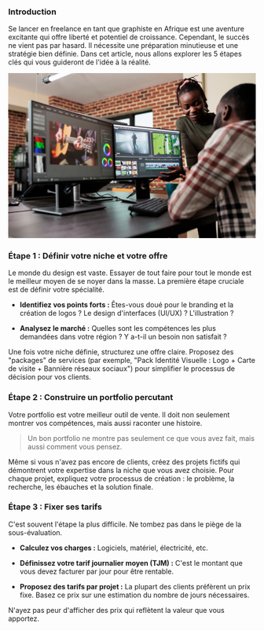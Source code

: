 ### Introduction



Se lancer en freelance en tant que graphiste en Afrique est une aventure excitante qui offre liberté et potentiel de croissance. Cependant, le succès ne vient pas par hasard. Il nécessite une préparation minutieuse et une stratégie bien définie. Dans cet article, nous allons explorer les 5 étapes clés qui vous guideront de l'idée à la réalité.


![Une  ditrice vid o travaillant sur deux  crans](/Assets/bg-mobile.jpg)



### Étape 1 : Définir votre niche et votre offre

Le monde du design est vaste. Essayer de tout faire pour tout le monde est le meilleur moyen de se noyer dans la masse. La première étape cruciale est de définir votre spécialité.



- **Identifiez vos points forts :**  Êtes-vous doué pour le branding et la création de logos ? Le design d'interfaces (UI/UX) ? L'illustration ?

- **Analysez le marché :** Quelles sont les compétences les plus demandées dans votre région ? Y a-t-il un besoin non satisfait ?



Une fois votre niche définie, structurez une offre claire. Proposez des "packages" de services (par exemple, "Pack Identité Visuelle : Logo + Carte de visite + Bannière réseaux sociaux") pour simplifier le processus de décision pour vos clients.



### Étape 2 : Construire un portfolio percutant

Votre portfolio est votre meilleur outil de vente. Il doit non seulement montrer vos compétences, mais aussi raconter une histoire.



> Un bon portfolio ne montre pas seulement ce que vous avez fait, mais aussi comment vous pensez.



Même si vous n'avez pas encore de clients, créez des projets fictifs qui démontrent votre expertise dans la niche que vous avez choisie. Pour chaque projet, expliquez votre processus de création : le problème, la recherche, les ébauches et la solution finale.



### Étape 3 : Fixer ses tarifs

C'est souvent l'étape la plus difficile. Ne tombez pas dans le piège de la sous-évaluation.



- **Calculez vos charges :** Logiciels, matériel, électricité, etc.

- **Définissez votre tarif journalier moyen (TJM) :** C'est le montant que vous devez facturer par jour pour être rentable.

- **Proposez des tarifs par projet :** La plupart des clients préfèrent un prix fixe. Basez ce prix sur une estimation du nombre de jours nécessaires.



N'ayez pas peur d'afficher des prix qui reflètent la valeur que vous apportez.


